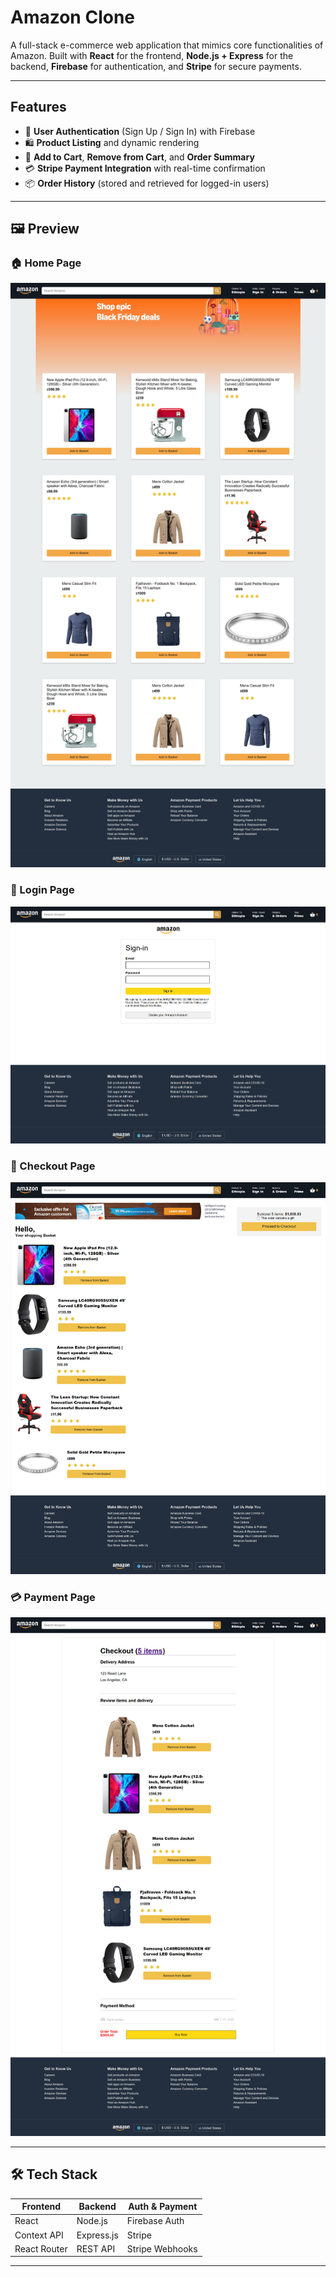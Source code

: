 # Amazon Clone

A full-stack e-commerce web application that mimics core functionalities of Amazon. Built with **React** for the frontend, **Node.js + Express** for the backend, **Firebase** for authentication, and **Stripe** for secure payments.

---

## Features

- 🔐 **User Authentication** (Sign Up / Sign In) with Firebase
- 🛍️ **Product Listing** and dynamic rendering
- 🛒 **Add to Cart**, **Remove from Cart**, and **Order Summary**
- 💳 **Stripe Payment Integration** with real-time confirmation
- 📦 **Order History** (stored and retrieved for logged-in users)

---

## 🖼️ Preview

### 🏠 Home Page
![Home Page](./screenshots/home.png)

### 🔐 Login Page
![Login Page](./screenshots/login.png)

### 🛒 Checkout Page
![Checkout Page](./screenshots/checkout.png)

### 💳 Payment Page
![Payment Page](./screenshots/payment.png)

---

## 🛠️ Tech Stack

| Frontend | Backend | Auth & Payment |
|----------|---------|----------------|
| React    | Node.js | Firebase Auth  |
| Context API | Express.js | Stripe |
| React Router | REST API | Stripe Webhooks |

---




